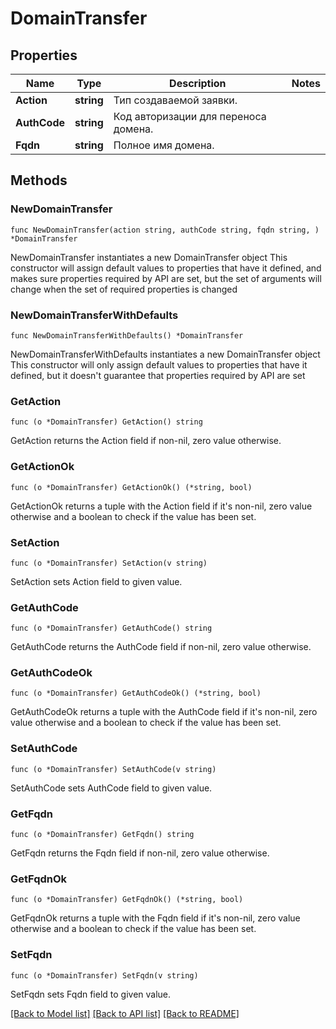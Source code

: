 # DomainTransfer

## Properties

Name | Type | Description | Notes
------------ | ------------- | ------------- | -------------
**Action** | **string** | Тип создаваемой заявки. | 
**AuthCode** | **string** | Код авторизации для переноса домена. | 
**Fqdn** | **string** | Полное имя домена. | 

## Methods

### NewDomainTransfer

`func NewDomainTransfer(action string, authCode string, fqdn string, ) *DomainTransfer`

NewDomainTransfer instantiates a new DomainTransfer object
This constructor will assign default values to properties that have it defined,
and makes sure properties required by API are set, but the set of arguments
will change when the set of required properties is changed

### NewDomainTransferWithDefaults

`func NewDomainTransferWithDefaults() *DomainTransfer`

NewDomainTransferWithDefaults instantiates a new DomainTransfer object
This constructor will only assign default values to properties that have it defined,
but it doesn't guarantee that properties required by API are set

### GetAction

`func (o *DomainTransfer) GetAction() string`

GetAction returns the Action field if non-nil, zero value otherwise.

### GetActionOk

`func (o *DomainTransfer) GetActionOk() (*string, bool)`

GetActionOk returns a tuple with the Action field if it's non-nil, zero value otherwise
and a boolean to check if the value has been set.

### SetAction

`func (o *DomainTransfer) SetAction(v string)`

SetAction sets Action field to given value.


### GetAuthCode

`func (o *DomainTransfer) GetAuthCode() string`

GetAuthCode returns the AuthCode field if non-nil, zero value otherwise.

### GetAuthCodeOk

`func (o *DomainTransfer) GetAuthCodeOk() (*string, bool)`

GetAuthCodeOk returns a tuple with the AuthCode field if it's non-nil, zero value otherwise
and a boolean to check if the value has been set.

### SetAuthCode

`func (o *DomainTransfer) SetAuthCode(v string)`

SetAuthCode sets AuthCode field to given value.


### GetFqdn

`func (o *DomainTransfer) GetFqdn() string`

GetFqdn returns the Fqdn field if non-nil, zero value otherwise.

### GetFqdnOk

`func (o *DomainTransfer) GetFqdnOk() (*string, bool)`

GetFqdnOk returns a tuple with the Fqdn field if it's non-nil, zero value otherwise
and a boolean to check if the value has been set.

### SetFqdn

`func (o *DomainTransfer) SetFqdn(v string)`

SetFqdn sets Fqdn field to given value.



[[Back to Model list]](../README.md#documentation-for-models) [[Back to API list]](../README.md#documentation-for-api-endpoints) [[Back to README]](../README.md)


